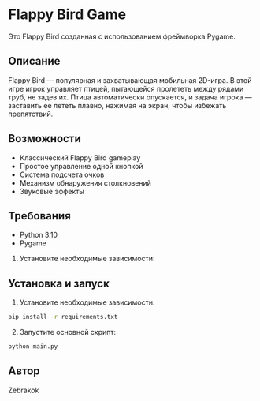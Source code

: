 # Flappy Bird Game

Это Flappy Bird созданная с использованием фреймворка Pygame.

## Описание
Flappy Bird — популярная и захватывающая мобильная 2D-игра. В этой игре игрок управляет птицей, пытающейся пролететь между рядами труб, не задев их. Птица автоматически опускается, и задача игрока — заставить ее лететь плавно, нажимая на экран, чтобы избежать препятствий.

## Возможности
- Классический Flappy Bird gameplay
- Простое управление одной кнопкой
- Система подсчета очков
- Механизм обнаружения столкновений
- Звуковые эффекты

## Требования
- Python 3.10
- Pygame
1. Установите необходимые зависимости:

## Установка и запуск

1. Установите необходимые зависимости:

```bash
pip install -r requirements.txt
```

2. Запустите основной скрипт:

```bash
python main.py
```

## Автор

Zebrakok